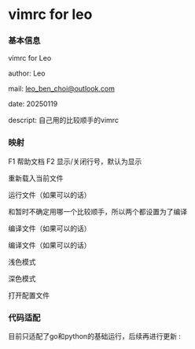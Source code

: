 # vimrc for leo

### 基本信息

vimrc for Leo

author: Leo

mail: leo_ben_choi@outlook.com

date: 20250119

descript: 自己用的比较顺手的vimrc



### 映射

F1 帮助文档
F2 显示/关闭行号，默认为显示

<F4> 重新载入当前文件

<F5> 运行文件（如果可以的话）

<C-F5>和<S-F5>暂时不确定用哪一个比较顺手，所以两个都设置为了编译

<C-F5> 编译文件（如果可以的话）

<S-F5> 编译文件（如果可以的话）

<F7> 浅色模式

<F8> 深色模式

<F12> 打开配置文件



### 代码适配

目前只适配了go和python的基础运行，后续再进行更新
:

